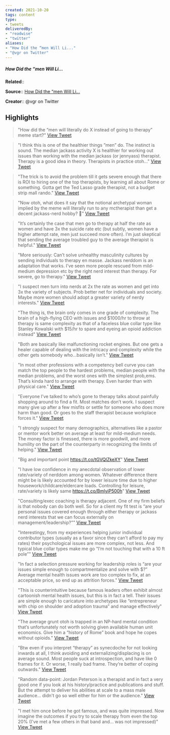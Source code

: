 ```yaml
---
created: 2021-10-20
tags: content
type: 
- tweets
deliveredBy: 
- "readwise"
- "twitter"
aliases:
- "How Did the “men Will Li..."
- "@vgr on Twitter"
---
```

##### How Did the “men Will Li...

**Related**:: 

**Source**:: [How Did the “men Will Li...](https://twitter.com/vgr/status/1450862047420243971)

**Creator**:: @vgr on Twitter

## Highlights
  
> "How did the “men will literally do X instead of going to therapy” meme start?"   [View Tweet](https://twitter.com/vgr/status/1450862047420243971)

  
> "I think this is one of the healthier things ”men” do. The instinct is sound. The median jackass activity X is healthier for working out issues than working with the median jackass (or jennyass) therapist.
> Therapy is a good idea in theory. Therapists in practice otoh…"   [View Tweet](https://twitter.com/vgr/status/1450868713465339908)

  
> "The trick is to avoid the problem till it gets severe enough that there is ROI to hiring one of the top therapists, by learning all about Rome or something. 
> Gotta get the Ted Lasso grade therapist, not a budget strip mall rando."   [View Tweet](https://twitter.com/vgr/status/1450870655126163456)

  
> "Now otoh, what does it say that the notional archetypal woman implied by the meme will literally run to any mctherapist than get a decent jackass-nerd hobby? 🤔"   [View Tweet](https://twitter.com/vgr/status/1450872331870490624)

  
> "It’s certainly the case that men go to therapy at half the rate as women and have 3x the suicide rate etc (but subtly, women have a higher attempt rate, men just succeed more often).
> I’m just skeptical that sending the average troubled guy to the average therapist is helpful."   [View Tweet](https://twitter.com/vgr/status/1450874076923191302)

  
> "More seriously: Can’t solve unhealthy masculinity cultures by sending individuals to therapy en masse. Jackass nerddom is an adaptation that works. I’ve seen more people rescued from mild-medium depression etc by the right nerd interest than therapy. For severe, go to therapy."   [View Tweet](https://twitter.com/vgr/status/1450875560108822530)

  
> "I suspect men turn into nerds at 2x the rate as women and get into 3x the variety of subjects. Prob better net for individuals and society. Maybe more women should adopt a greater variety of nerdy interests."   [View Tweet](https://twitter.com/vgr/status/1450875811943235585)

  
> "The thing is, the brain only comes in one grade of complexity. The brain of a high-flying CEO with issues and $1000/hr to throw at therapy is same complexity as that of a faceless blue collar type like Stanley Kowalski with $15/hr to spare and eyeing an opioid addiction instead"   [View Tweet](https://twitter.com/vgr/status/1450876992186818569)

  
> "Both are basically like malfunctioning rocket engines. But one gets a healer capable of dealing with the intricacy and complexity while the other gets somebody who…basically isn’t."   [View Tweet](https://twitter.com/vgr/status/1450877647592964103)

  
> "In most other professions with a competency bell curve you can match the top people to the hardest problems, median people with the median problems, and the worst ones with the simplest prob,ems. That’s kinda hard to arrange with therapy. Even harder than with physical care."   [View Tweet](https://twitter.com/vgr/status/1450877998480068609)

  
> "Everyone I’ve talked to who’s gone to therapy talks about painfully shopping around to find a fit. Most matches don’t work. I suspect many give up after a few misfits or settle for someone who does more harm than good. Or goes to the staff therapist because workplace forces it."   [View Tweet](https://twitter.com/vgr/status/1450878745653301249)

  
> "I strongly suspect for many demographics, alternatives like a pastor or mentor work better on average at least for mild-medium needs. The money factor is finessed, there is more goodwill, and more humility on the part of the counterparty in recognizing the limits of helping."   [View Tweet](https://twitter.com/vgr/status/1450879234931453954)

  
> "Big and important point https://t.co/tGVQlZkeXY"   [View Tweet](https://twitter.com/vgr/status/1450884257706958853)

  
> "I have low confidence in my anecdotal observation of lower rate/variety of nerddom among women. Whatever difference there might be is likely accounted for by lower leisure time due to higher housework/childcare/eldercare loads. Controlling for leisure, rate/variety is likely same https://t.co/BmlyiP500h"   [View Tweet](https://twitter.com/vgr/status/1450885164670746626)

  
> "Consulting/exec coaching is therapy adjacent. One of my firm beliefs is that nobody can do both well. So for a client my fit test is “are your personal issues covered enough through either therapy or jackass nerd interests that we can focus externally on management/leadership?”"   [View Tweet](https://twitter.com/vgr/status/1450886106405167105)

  
> "Interestingy, from my experiences helping junior individual contributor types (usually as a favor since they can’t afford to pay my rates) their psychological issues are more complex, not less. And typical blue collar types make me go “I’m not touching that with a 10 ft pole”"   [View Tweet](https://twitter.com/vgr/status/1450886940069220353)

  
> "In fact a selection pressure working for leadership roles is “are your issues simple enough to compartmentalize and solve with $?”
> Average mental health issues work are too complex to fix, at an acceptable price, so end up as attrition forces."   [View Tweet](https://twitter.com/vgr/status/1450888009574801417)

  
> "This is counterintuitive because famous leaders often exhibit almost cartoonish mental health issues, but this is in fact a tell. Their issues are simple enough to caricature into archetypes like “entrepreneur with chip on shoulder and adoption trauma” and manage effectively"   [View Tweet](https://twitter.com/vgr/status/1450888582579703808)

  
> "The average grunt otoh is trapped in an NP-hard mental condition that’s unfortunately not worth solving given available human unit economics. Give him a “history of Rome” book and hope he copes without opioids."   [View Tweet](https://twitter.com/vgr/status/1450889117244399623)

  
> "Btw even if you interpret “therapy” as synecdoche for not looking inwards at all, I think avoiding and externalizing/displacing is on average sound. Most people suck at introspection, and have like 0 frames for it. Or worse, 1 really bad frame. They’re better of coping outwards."   [View Tweet](https://twitter.com/vgr/status/1450890353138024449)

  
> "Random data-point: Jordan Peterson is a therapist and in fact a very good one if you look at his history/practice and publications and stuff. But the attempt to deliver his abilities at scale to a mass male audience... didn't go so well either for him or the audience."   [View Tweet](https://twitter.com/vgr/status/1450897922166460420)

  
> "I met him once before he got famous, and was quite impressed.
> Now imagine the outcomes if you try to scale therapy from even the top 20% (I've met a few others in that band and... was not impressed)"   [View Tweet](https://twitter.com/vgr/status/1450898604294430720)

